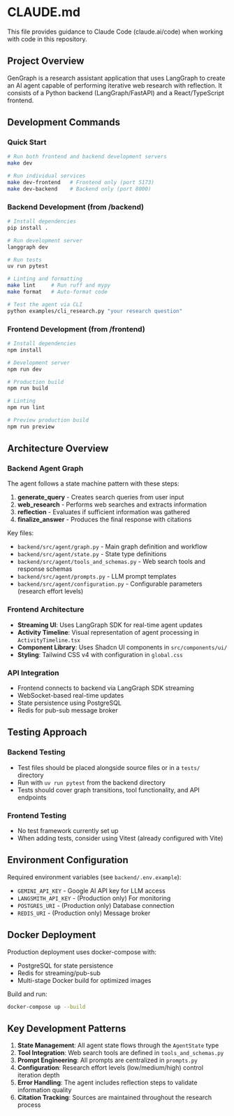 # CLAUDE.md

This file provides guidance to Claude Code (claude.ai/code) when working with code in this repository.

## Project Overview

GenGraph is a research assistant application that uses LangGraph to create an AI agent capable of performing iterative web research with reflection. It consists of a Python backend (LangGraph/FastAPI) and a React/TypeScript frontend.

## Development Commands

### Quick Start
```bash
# Run both frontend and backend development servers
make dev

# Run individual services
make dev-frontend   # Frontend only (port 5173)
make dev-backend    # Backend only (port 8000)
```

### Backend Development (from /backend)
```bash
# Install dependencies
pip install .

# Run development server
langgraph dev

# Run tests
uv run pytest

# Linting and formatting
make lint     # Run ruff and mypy
make format   # Auto-format code

# Test the agent via CLI
python examples/cli_research.py "your research question"
```

### Frontend Development (from /frontend)
```bash
# Install dependencies
npm install

# Development server
npm run dev

# Production build
npm run build

# Linting
npm run lint

# Preview production build
npm run preview
```

## Architecture Overview

### Backend Agent Graph
The agent follows a state machine pattern with these steps:
1. **generate_query** - Creates search queries from user input
2. **web_research** - Performs web searches and extracts information
3. **reflection** - Evaluates if sufficient information was gathered
4. **finalize_answer** - Produces the final response with citations

Key files:
- `backend/src/agent/graph.py` - Main graph definition and workflow
- `backend/src/agent/state.py` - State type definitions
- `backend/src/agent/tools_and_schemas.py` - Web search tools and response schemas
- `backend/src/agent/prompts.py` - LLM prompt templates
- `backend/src/agent/configuration.py` - Configurable parameters (research effort levels)

### Frontend Architecture
- **Streaming UI**: Uses LangGraph SDK for real-time agent updates
- **Activity Timeline**: Visual representation of agent processing in `ActivityTimeline.tsx`
- **Component Library**: Uses Shadcn UI components in `src/components/ui/`
- **Styling**: Tailwind CSS v4 with configuration in `global.css`

### API Integration
- Frontend connects to backend via LangGraph SDK streaming
- WebSocket-based real-time updates
- State persistence using PostgreSQL
- Redis for pub-sub message broker

## Testing Approach

### Backend Testing
- Test files should be placed alongside source files or in a `tests/` directory
- Run with `uv run pytest` from the backend directory
- Tests should cover graph transitions, tool functionality, and API endpoints

### Frontend Testing
- No test framework currently set up
- When adding tests, consider using Vitest (already configured with Vite)

## Environment Configuration

Required environment variables (see `backend/.env.example`):
- `GEMINI_API_KEY` - Google AI API key for LLM access
- `LANGSMITH_API_KEY` - (Production only) For monitoring
- `POSTGRES_URI` - (Production only) Database connection
- `REDIS_URI` - (Production only) Message broker

## Docker Deployment

Production deployment uses docker-compose with:
- PostgreSQL for state persistence
- Redis for streaming/pub-sub
- Multi-stage Docker build for optimized images

Build and run:
```bash
docker-compose up --build
```

## Key Development Patterns

1. **State Management**: All agent state flows through the `AgentState` type
2. **Tool Integration**: Web search tools are defined in `tools_and_schemas.py`
3. **Prompt Engineering**: All prompts are centralized in `prompts.py`
4. **Configuration**: Research effort levels (low/medium/high) control iteration depth
5. **Error Handling**: The agent includes reflection steps to validate information quality
6. **Citation Tracking**: Sources are maintained throughout the research process